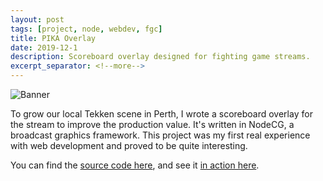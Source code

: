 ```yaml
---
layout: post
tags: [project, node, webdev, fgc]
title: PIKA Overlay
date: 2019-12-1
description: Scoreboard overlay designed for fighting game streams.
excerpt_separator: <!--more-->
---
```


![Banner](https://i.imgur.com/mzXXFM3.jpg)

To grow our local Tekken scene in Perth, I wrote a scoreboard
overlay for the stream to improve the production value.
It's written in NodeCG, a broadcast graphics framework. This project was
my first real experience with web development and proved to be quite
interesting.

You can find the
[source code here](https://github.com/opeik/pika-overlay), and see it
[in action here](https://twitch.tv/perthironkingarena).
